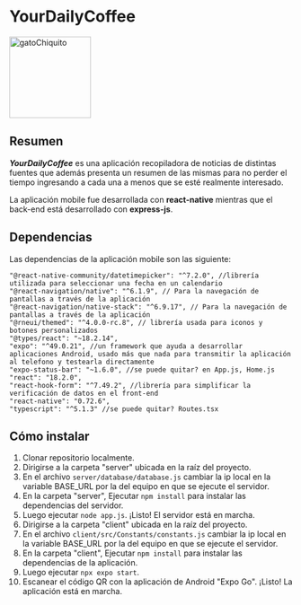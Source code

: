 # YourDailyCoffee 

<img width="145" alt="gatoChiquito" src="https://github.com/jacznik77/FinalLabApp/assets/70603805/c8209082-b124-49a5-8215-000b20a67538">

## Resumen
_**YourDailyCoffee**_ es una aplicación recopiladora de noticias de distintas fuentes
que además presenta un resumen de las mismas para no perder el tiempo ingresando a cada una a menos que se esté realmente interesado.

La aplicación mobile fue desarrollada con **react-native** mientras que el back-end está desarrollado con **express-js**.

## Dependencias

Las dependencias de la aplicación mobile son las siguiente:

    "@react-native-community/datetimepicker": "^7.2.0", //librería utilizada para seleccionar una fecha en un calendario
    "@react-navigation/native": "^6.1.9", // Para la navegación de pantallas a través de la aplicación
    "@react-navigation/native-stack": "^6.9.17", // Para la navegación de pantallas a través de la aplicación
    "@rneui/themed": "^4.0.0-rc.8", // librería usada para iconos y botones personalizados
    "@types/react": "~18.2.14",
    "expo": "^49.0.21", //un framework que ayuda a desarrollar aplicaciones Android, usado más que nada para transmitir la aplicación al telefono y testearla directamente
    "expo-status-bar": "~1.6.0", //se puede quitar? en App.js, Home.js
    "react": "18.2.0",
    "react-hook-form": "^7.49.2", //librería para simplificar la verificación de datos en el front-end
    "react-native": "0.72.6",
    "typescript": "^5.1.3" //se puede quitar? Routes.tsx


## Cómo instalar

1. Clonar repositorio localmente.
2. Dirigirse a la carpeta "server" ubicada en la raíz del proyecto.
3. En el archivo `server/database/database.js` cambiar la ip local en la variable BASE_URL por la del equipo en que se ejecute el servidor.
4. En la carpeta "server", Ejecutar `npm install` para instalar las dependencias del servidor.
5. Luego ejecutar `node app.js`. ¡Listo! El servidor está en marcha.
6. Dirigirse a la carpeta "client" ubicada en la raíz del proyecto.
7. En el archivo `client/src/Constants/constants.js` cambiar la ip local en la variable BASE_URL por la del equipo en que se ejecute el servidor.
8. En la carpeta "client", Ejecutar `npm install` para instalar las dependencias de la aplicación.
9. Luego ejecutar `npx expo start`.
10. Escanear el código QR con la aplicación de Android "Expo Go". ¡Listo! La aplicación está en marcha.


